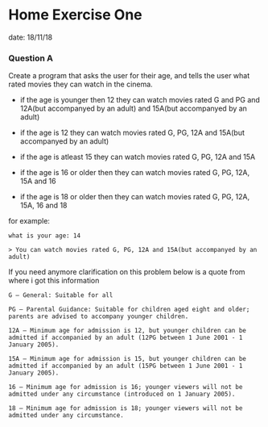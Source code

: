 # Home Exercise One

date: 18/11/18



### Question A

Create a program that asks the user for their age, and tells the user what rated movies they can watch in the cinema. 

* if the age is younger then 12 they can watch movies 
  rated G and PG and 12A(but accompanyed by an adult) and 15A(but accompanyed by an adult)
  
* if the age is 12 they can watch movies 
  rated G, PG, 12A and 15A(but accompanyed by an adult)
 
* if the age is atleast 15 they can watch movies 
  rated G, PG, 12A and 15A
  
* if the age is 16 or older then they can watch movies 
  rated G, PG, 12A, 15A and 16
  
* if the age is 18 or older then they can watch movies 
  rated G, PG, 12A, 15A, 16 and 18
  

for example:

``````
what is your age: 14

> You can watch movies rated G, PG, 12A and 15A(but accompanyed by an adult)
``````

If you need anymore clarification on this problem below is a quote from where i got this information

``````
G – General: Suitable for all
    
PG – Parental Guidance: Suitable for children aged eight and older; parents are advised to accompany younger children.
    
12A – Minimum age for admission is 12, but younger children can be admitted if accompanied by an adult (12PG between 1 June 2001 - 1 January 2005).
    
15A – Minimum age for admission is 15, but younger children can be admitted if accompanied by an adult (15PG between 1 June 2001 - 1 January 2005).
    
16 – Minimum age for admission is 16; younger viewers will not be admitted under any circumstance (introduced on 1 January 2005).
    
18 – Minimum age for admission is 18; younger viewers will not be admitted under any circumstance.
``````
